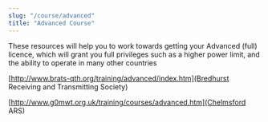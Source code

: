 ```yaml
---
slug: "/course/advanced"
title: "Advanced Course"
---
```


These resources will help you to work towards getting your Advanced (full) licence, which will grant you full privileges such as a higher power limit, and the ability to operate in many other countries

[http://www.brats-qth.org/training/advanced/index.htm](Bredhurst Receiving and Transmitting Society)

[http://www.g0mwt.org.uk/training/courses/advanced.htm](Chelmsford ARS)